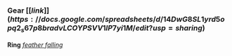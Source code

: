 ### **Gear** $[[link]](https://docs.google.com/spreadsheets/d/14DwG8SL1yrd5opq2_s67p8bradvLCOYPSVV1lP7yi1M/edit?usp=sharing)$

**Ring** *[feather falling]*

[feather falling]: http://paizo.com/pathfinderRPG/prd/ultimateEquipment/ringsRodsStaves/rings.html#ring-of-feather-falling